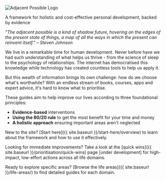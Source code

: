 <div class="hero-section">
  <div class="hero-logo">
    <img src="{{ site.baseurl }}/assets/images/AP-logo.png" alt="Adjacent Possible Logo">
  </div>
  <div class="hero-content">
    <p class="tagline">A framework for holistic and cost-effective personal development, backed by evidence</p>
  </div>
</div>

*"The adjacent possible is a kind of shadow future, hovering on the edges of the present state of things, a map of all the ways in which the present can reinvent itself." – Steven Johnson*

We live in a remarkable time for human development. Never before have we had such understanding of what helps us thrive - from the science of sleep to the psychology of relationships. The internet has democratised this knowledge while technology has created countless tools to help us apply it.

But this wealth of information brings its own challenge: how do we choose what's worthwhile? With an endless stream of books, courses, apps and expert advice, it's hard to know what to prioritise.

These guides aim to help improve our lives according to three foundational principles:
- **Evidence-based** interventions
- **Using the 80/20 rule** to get the most benefit for your time and money
- **A holistic approach** ensuring important areas aren't neglected

New to the site? [Start here]({{ site.baseurl }}/start-here/overview) to learn about the framework and how to use it effectively.

Looking for immediate improvements? Take a look at the [quick wins]({{ site.baseurl }}/prioritisation/quick-wins) page [under development] for high-impact, low-effort actions across all life domains.

Ready to explore specific areas? [Browse the life areas]({{ site.baseurl }}/life-areas/) to find detailed guides for each domain.
